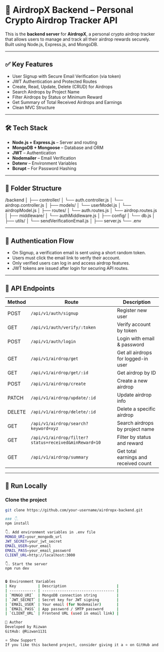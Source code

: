 # 🧠 AirdropX Backend – Personal Crypto Airdrop Tracker API

This is the **backend server** for **AirdropX**, a personal crypto airdrop tracker that allows users to manage and track all their airdrop rewards securely. Built using Node.js, Express.js, and MongoDB.

---

## ✅ Key Features

- User Signup with Secure Email Verification (via token)
- JWT Authentication and Protected Routes
- Create, Read, Update, Delete (CRUD) for Airdrops
- Search Airdrops by Project Name
- Filter Airdrops by Status or Minimum Reward
- Get Summary of Total Received Airdrops and Earnings
- Clean MVC Structure

---

## 🛠️ Tech Stack

- **Node.js + Express.js** – Server and routing
- **MongoDB + Mongoose** – Database and ORM
- **JWT** – Authentication
- **Nodemailer** – Email Verification
- **Dotenv** – Environment Variables
- **Bcrupt** – For Password Hashing

---

## 📂 Folder Structure

/backend
│
├── controller/
│ └── auth.controller.js
│ └── airdrop.controller.js
│
├── models/
│ └── userModel.js
│ └── airdropModel.js
│
├── routes/
│ └── auth.routes.js
│ └── airdrop.routes.js
│
├── middleware/
│ └── authMiddleware.js
│
├── config/
│ └── db.js
│
├── utils/
│ └── sendVerificationEmail.js
│
├── server.js
└── .env


---

## 🔐 Authentication Flow

- On Signup, a verification email is sent using a short random token.
- Users must click the email link to verify their account.
- Only verified users can log in and access airdrop features.
- JWT tokens are issued after login for securing API routes.

---

## 📡 API Endpoints

| Method | Route                             | Description                               |
|--------|-----------------------------------|-------------------------------------------|
| POST   | `/api/v1/auth/signup`            | Register new user                         |
| GET    | `/api/v1/auth/verify/:token`     | Verify account by token                   |
| POST   | `/api/v1/auth/login`             | Login with email & password               |
| GET    | `/api/v1/airdrop/get`            | Get all airdrops for logged-in user       |
| GET    | `/api/v1/airdrop/get/:id`        | Get airdrop by ID                         |
| POST   | `/api/v1/airdrop/create`         | Create a new airdrop                      |
| PATCH  | `/api/v1/airdrop/update/:id`     | Update airdrop info                       |
| DELETE | `/api/v1/airdrop/delete/:id`     | Delete a specific airdrop                 |
| GET    | `/api/v1/airdrop/search?keyword=xyz` | Search airdrops by project name       |
| GET    | `/api/v1/airdrop/filter?status=received&minReward=10` | Filter by status and reward |
| GET    | `/api/v1/airdrop/summary`        | Get total earnings and received count     |

---

## 🧪 Run Locally

### Clone the project

```bash
git clone https://github.com/your-username/airdropx-backend.git

### 👇.
npm install

👇. Add environment variables in .env file
MONGO_URI=your_mongodb_url
JWT_SECRET=your_jwt_secret
EMAIL_USER=your_email
EMAIL_PASS=your_email_password
CLIENT_URL=http://localhost:3000

👇. Start the server
npm run dev


🔒 Environment Variables
| Key          | Description                       |
| ------------ | --------------------------------- |
| `MONGO_URI`  | MongoDB connection string         |
| `JWT_SECRET` | Secret key for JWT signing        |
| `EMAIL_USER` | Your email (for Nodemailer)       |
| `EMAIL_PASS` | App password / SMTP password      |
| `CLIENT_URL` | Frontend URL (used in email link) |

🧠 Author
Developed by Rizwan
GitHub: @Rizwan1131

⭐️ Show Support
If you like this backend project, consider giving it a ⭐ on GitHub and sharing with others!



